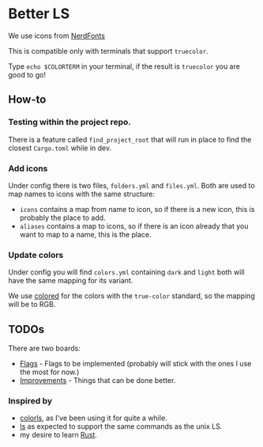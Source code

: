 # Better LS

We use icons from [NerdFonts](https://www.nerdfonts.com/cheat-sheet)

This is compatible only with terminals that support `truecolor`.

Type `echo $COLORTERM` in your terminal, if the result is `truecolor` you are good to go!

## How-to

### Testing within the project repo.

There is a feature called `find_project_root` that will run in place to find the closest `Cargo.toml` while in dev.

### Add icons

Under config there is two files, `folders.yml` and `files.yml`. Both are used to map names to icons with the same structure:

- `icons` contains a map from name to icon, so if there is a new icon, this is probably the place to add.
- `aliases` contains a map to icons, so if there is an icon already that you want to map to a name, this is the place.

### Update colors

Under config you will find `colors.yml` containing `dark` and `light` both will have the same mapping for its variant.

We use [colored](https://docs.rs/colored/2.0.0/colored/) for the colors with the `true-color` standard, so the mapping will be to RGB.

## TODOs

There are two boards:

- [Flags](https://github.com/users/marlomgirardi/projects/3/views/1) - Flags to be implemented (probably will stick with the ones I use the most for now.)
- [Improvements](https://github.com/users/marlomgirardi/projects/4/views/1) - Things that can be done better.

### Inspired by

- [colorls](https://github.com/athityakumar/colorls), as I've been using it for quite a while.
- [ls](https://man7.org/linux/man-pages/man1/ls.1.html) as expected to support the same commands as the unix LS.
- my desire to learn [Rust](https://doc.rust-lang.org/book/).
